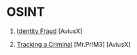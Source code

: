 # OSINT

1. [Identity Fraud](./Identity%20Fraud) [AviusX]

2. [Tracking a Criminal](./Tracking_a_Criminal) [Mr.Pr!M3] [AviusX]
